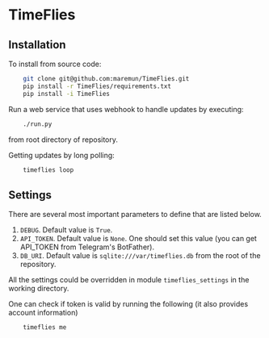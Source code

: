 # TimeFlies

## Installation

To install from source code:

```bash
    git clone git@github.com:maremun/TimeFlies.git
    pip install -r TimeFlies/requirements.txt
    pip install -i TimeFlies
```

Run a web service that uses webhook to handle updates by executing:

```bash
    ./run.py
```

from root directory of repository. 

Getting updates by long polling:

```bash
    timeflies loop
```

## Settings

There are several most important parameters to define that are listed below.

1. `DEBUG`. Default value is `True`.
2. `API_TOKEN`. Default value is `None`. One should set this value (you can get API_TOKEN from Telegram's BotFather).
3. `DB_URI`. Default value is `sqlite:///var/timeflies.db` from the root of the repository.

All the settings could be overridden in module `timeflies_settings` in the working directory.

One can check if token is valid by running the following (it also provides account information)

```bash
    timeflies me
```
